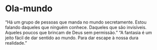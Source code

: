 # Ola-mundo
“Há um grupo de pessoas que manda no mundo secretamente. Estou falando daqueles que ninguém conhece. Daqueles que são invisíveis. Aqueles poucos que brincam de Deus sem permissão.”
“A fantasia é um jeito fácil de dar sentido ao mundo. Para dar escape à nossa dura realidade.”
